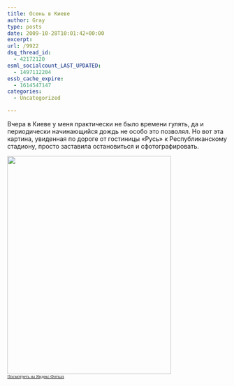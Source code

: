 ```yaml
---
title: Осень в Киеве
author: Gray
type: posts
date: 2009-10-28T10:01:42+00:00
excerpt:
url: /9922
dsq_thread_id:
  - 42172120
esml_socialcount_LAST_UPDATED:
  - 1497112204
essb_cache_expire:
  - 1614547147
categories:
  - Uncategorized

---
```








Вчера в Киеве у меня практически не было времени гулять, да и периодически начинающийся дождь не особо это позволял. Но вот эта картина, увиденная по дороге от гостиницы &#171;Русь&#187; к Республиканскому стадиону, просто заставила остановиться и сфотографировать.

[<img src="https://i1.wp.com/img-fotki.yandex.ru/get/4003/gray7400.77/0_38910_67a5446a_L.jpg?resize=375%2C500" width="375" height="500" title="" alt="" border="0" data-recalc-dims="1" />][1]  
[<font face="'Lucida Grande'" size="2"><span style="font-size: 10px;">Посмотреть на Яндекс.Фотках</span></font>][1]

 [1]: http://fotki.yandex.ru/users/gray7400/view/231696/